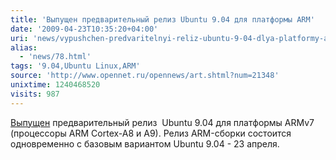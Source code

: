 ```yaml
---
title: 'Выпущен предварительный релиз Ubuntu 9.04 для платформы ARM'
date: '2009-04-23T10:35:20+04:00'
uri: 'news/vypushchen-predvaritelnyi-reliz-ubuntu-9-04-dlya-platformy-arm'
alias: 
  - 'news/78.html'
tags: '9.04,Ubuntu Linux,ARM'
source: 'http://www.opennet.ru/opennews/art.shtml?num=21348'
unixtime: 1240468520
visits: 987
---
```

[Выпущен](http://www.mail-archive.com/ubuntu-devel-announce@lists.ubuntu.com/msg00330.html) предварительный релиз  Ubuntu 9.04 для платформы ARMv7 (процессоры ARM Cortex-A8 и A9). Релиз ARM-сборки состоится одновременно с базовым вариантом Ubuntu 9.04 - 23 апреля.
